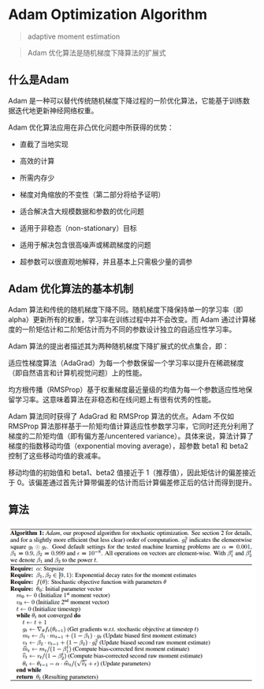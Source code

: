 # Adam Optimization Algorithm

> adaptive moment estimation

> Adam 优化算法是随机梯度下降算法的扩展式

## 什么是Adam

Adam 是一种可以替代传统随机梯度下降过程的一阶优化算法，它能基于训练数据迭代地更新神经网络权重。

Adam 优化算法应用在非凸优化问题中所获得的优势：

* 直截了当地实现

* 高效的计算

* 所需内存少

* 梯度对角缩放的不变性（第二部分将给予证明）

* 适合解决含大规模数据和参数的优化问题

* 适用于非稳态（non-stationary）目标

* 适用于解决包含很高噪声或稀疏梯度的问题

* 超参数可以很直观地解释，并且基本上只需极少量的调参

## Adam 优化算法的基本机制

Adam 算法和传统的随机梯度下降不同。随机梯度下降保持单一的学习率（即 alpha）更新所有的权重，学习率在训练过程中并不会改变。而 Adam 通过计算梯度的一阶矩估计和二阶矩估计而为不同的参数设计独立的自适应性学习率。

Adam 算法的提出者描述其为两种随机梯度下降扩展式的优点集合，即：

适应性梯度算法（AdaGrad）为每一个参数保留一个学习率以提升在稀疏梯度（即自然语言和计算机视觉问题）上的性能。

均方根传播（RMSProp）基于权重梯度最近量级的均值为每一个参数适应性地保留学习率。这意味着算法在非稳态和在线问题上有很有优秀的性能。

Adam 算法同时获得了 AdaGrad 和 RMSProp 算法的优点。Adam 不仅如 RMSProp 算法那样基于一阶矩均值计算适应性参数学习率，它同时还充分利用了梯度的二阶矩均值（即有偏方差/uncentered variance）。具体来说，算法计算了梯度的指数移动均值（exponential moving average），超参数 beta1 和 beta2 控制了这些移动均值的衰减率。

移动均值的初始值和 beta1、beta2 值接近于 1（推荐值），因此矩估计的偏差接近于 0。该偏差通过首先计算带偏差的估计而后计算偏差修正后的估计而得到提升。

## 算法

![adam](./img/adam.png)